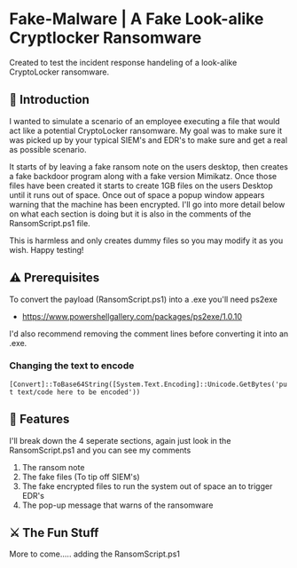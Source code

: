 # Fake-Malware | A Fake Look-alike Cryptlocker Ransomware
Created to test the incident response handeling of a look-alike CryptoLocker ransomware.

## 🚀 Introduction
I wanted to simulate a scenario of an employee executing a file that would act like a potential CryptoLocker ransomware. My goal was to make sure it was picked up by your typical SIEM's and EDR's to make sure and get a real as possible scenario.

It starts of by leaving a fake ransom note on the users desktop, then creates a fake backdoor program along with a fake version Mimikatz. Once those files have been created it starts to create 1GB files on the users Desktop until it runs out of space. Once out of space a popup window appears warning that the machine has been encrypted. I'll go into more detail below on what each section is doing but it is also in the comments of the RansomScript.ps1 file.

This is harmless and only creates dummy files so you may modify it as you wish. Happy testing!

## ⚠️ Prerequisites 
To convert the payload (RansomScript.ps1) into a .exe you'll need ps2exe

 - https://www.powershellgallery.com/packages/ps2exe/1.0.10

I'd also recommend removing the comment lines before converting it into an .exe.

### Changing the text to encode
```[Convert]::ToBase64String([System.Text.Encoding]::Unicode.GetBytes('put text/code here to be encoded'))```

## 🌟 Features
I'll break down the 4 seperate sections, again just look in the RansomScript.ps1 and you can see my comments
  1. The ransom note
  2. The fake files (To tip off SIEM's)
  3. The fake encrypted files to run the system out of space an to trigger EDR's
  4. The pop-up message that warns of the ransomware
  
## ⚔️ The Fun Stuff

More to come..... adding the RansomScript.ps1
